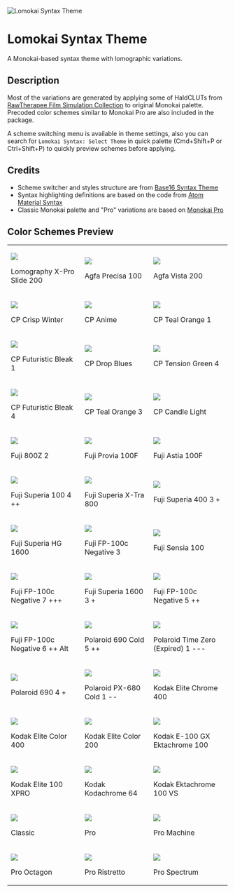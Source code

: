 ![Lomokai Syntax Theme](logo.svg)

# Lomokai Syntax Theme

A Monokai-based syntax theme with lomographic variations.

## Description

Most of the variations are generated by applying some of HaldCLUTs from [RawTherapee Film Simulation Collection](https://rawpedia.rawtherapee.com/Film_Simulation#RawTherapee_Film_Simulation_Collection) to original Monokai palette. Precoded color schemes similar to Monokai Pro are also included in the package.

A scheme switching menu is available in theme settings, also you can search for `Lomokai Syntax: Select Theme` in quick palette (Cmd+Shift+P or Ctrl+Shift+P) to quickly preview schemes before applying.

## Credits
* Scheme switcher and styles structure are from [Base16 Syntax Theme](https://github.com/Alchiadus/base16-syntax)
* Syntax highlighting definitions are based on the code from [Atom Material Syntax](https://github.com/atom-material/atom-material-syntax)
* Classic Monokai palette and "Pro" variations are based on [Monokai Pro](https://www.monokai.pro)

## Color Schemes Preview

<table>
  <tbody>
    <tr>
      <td>
        <p><img src='previews/lomography-x-pro-slide-200.svg'></p>
        <p>Lomography X-Pro Slide 200</p>
      </td>
      <td>
        <p><img src='previews/agfa-precisa-100.svg'></p>
        <p>Agfa Precisa 100</p>
      </td>
      <td>
        <p><img src='previews/agfa-vista-200.svg'></p>
        <p>Agfa Vista 200</p>
      </td>
    </tr>
    <tr>
      <td>
        <p><img src='previews/cp-crisp-winter.svg'></p>
        <p>CP Crisp Winter</p>
      </td>
      <td>
        <p><img src='previews/cp-anime.svg'></p>
        <p>CP Anime</p>
      </td>
      <td>
        <p><img src='previews/cp-teal-orange-1.svg'></p>
        <p>CP Teal Orange 1</p>
      </td>
    </tr>
    <tr>
      <td>
        <p><img src='previews/cp-futuristic-bleak-1.svg'></p>
        <p>CP Futuristic Bleak 1</p>
      </td>
      <td>
        <p><img src='previews/cp-drop-blues.svg'></p>
        <p>CP Drop Blues</p>
      </td>
      <td>
        <p><img src='previews/cp-tension-green-4.svg'></p>
        <p>CP Tension Green 4</p>
      </td>
    </tr>
    <tr>
      <td>
        <p><img src='previews/cp-futuristic-bleak-4.svg'></p>
        <p>CP Futuristic Bleak 4</p>
      </td>
      <td>
        <p><img src='previews/cp-teal-orange-3.svg'></p>
        <p>CP Teal Orange 3</p>
      </td>
      <td>
        <p><img src='previews/cp-candle-light.svg'></p>
        <p>CP Candle Light</p>
      </td>
    </tr>
    <tr>
      <td>
        <p><img src='previews/fuji-800z-2.svg'></p>
        <p>Fuji 800Z 2</p>
      </td>
      <td>
        <p><img src='previews/fuji-provia-100f.svg'></p>
        <p>Fuji Provia 100F</p>
      </td>
      <td>
        <p><img src='previews/fuji-astia-100f.svg'></p>
        <p>Fuji Astia 100F</p>
      </td>
    </tr>
    <tr>
      <td>
        <p><img src='previews/fuji-superia-100-4-++.svg'></p>
        <p>Fuji Superia 100 4 ++</p>
      </td>
      <td>
        <p><img src='previews/fuji-superia-x-tra-800.svg'></p>
        <p>Fuji Superia X-Tra 800</p>
      </td>
      <td>
        <p><img src='previews/fuji-superia-400-3-+.svg'></p>
        <p>Fuji Superia 400 3 +</p>
      </td>
    </tr>
    <tr>
      <td>
        <p><img src='previews/fuji-superia-hg-1600.svg'></p>
        <p>Fuji Superia HG 1600</p>
      </td>
      <td>
        <p><img src='previews/fuji-fp-100c-negative-3.svg'></p>
        <p>Fuji FP-100c Negative 3</p>
      </td>
      <td>
        <p><img src='previews/fuji-sensia-100.svg'></p>
        <p>Fuji Sensia 100</p>
      </td>
    </tr>
    <tr>
      <td>
        <p><img src='previews/fuji-fp-100c-negative-7-+++.svg'></p>
        <p>Fuji FP-100c Negative 7 +++</p>
      </td>
      <td>
        <p><img src='previews/fuji-superia-1600-3-+.svg'></p>
        <p>Fuji Superia 1600 3 +</p>
      </td>
      <td>
        <p><img src='previews/fuji-fp-100c-negative-5-++.svg'></p>
        <p>Fuji FP-100c Negative 5 ++</p>
      </td>
    </tr>
    <tr>
      <td>
        <p><img src='previews/fuji-fp-100c-negative-6-++-alt.svg'></p>
        <p>Fuji FP-100c Negative 6 ++ Alt</p>
      </td>
      <td>
        <p><img src='previews/polaroid-690-cold-5-++.svg'></p>
        <p>Polaroid 690 Cold 5 ++</p>
      </td>
      <td>
        <p><img src='previews/polaroid-time-zero-%28expired%29-1----.svg'></p>
        <p>Polaroid Time Zero (Expired) 1 ---</p>
      </td>
    </tr>
    <tr>
      <td>
        <p><img src='previews/polaroid-690-4-+.svg'></p>
        <p>Polaroid 690 4 +</p>
      </td>
      <td>
        <p><img src='previews/polaroid-px-680-cold-1---.svg'></p>
        <p>Polaroid PX-680 Cold 1 --</p>
      </td>
      <td>
        <p><img src='previews/kodak-elite-chrome-400.svg'></p>
        <p>Kodak Elite Chrome 400</p>
      </td>
    </tr>
    <tr>
      <td>
        <p><img src='previews/kodak-elite-color-400.svg'></p>
        <p>Kodak Elite Color 400</p>
      </td>
      <td>
        <p><img src='previews/kodak-elite-color-200.svg'></p>
        <p>Kodak Elite Color 200</p>
      </td>
      <td>
        <p><img src='previews/kodak-e-100-gx-ektachrome-100.svg'></p>
        <p>Kodak E-100 GX Ektachrome 100</p>
      </td>
    </tr>
    <tr>
      <td>
        <p><img src='previews/kodak-elite-100-xpro.svg'></p>
        <p>Kodak Elite 100 XPRO</p>
      </td>
      <td>
        <p><img src='previews/kodak-kodachrome-64.svg'></p>
        <p>Kodak Kodachrome 64</p>
      </td>
      <td>
        <p><img src='previews/kodak-ektachrome-100-vs.svg'></p>
        <p>Kodak Ektachrome 100 VS</p>
      </td>
    </tr>
    <tr>
      <td>
        <p><img src='previews/classic.svg'></p>
        <p>Classic</p>
      </td>
      <td>
        <p><img src='previews/pro.svg'></p>
        <p>Pro</p>
      </td>
      <td>
        <p><img src='previews/pro-machine.svg'></p>
        <p>Pro Machine</p>
      </td>
    </tr>
    <tr>
      <td>
        <p><img src='previews/pro-octagon.svg'></p>
        <p>Pro Octagon</p>
      </td>
      <td>
        <p><img src='previews/pro-ristretto.svg'></p>
        <p>Pro Ristretto</p>
      </td>
      <td>
        <p><img src='previews/pro-spectrum.svg'></p>
        <p>Pro Spectrum</p>
      </td>
    </tr>
  </tbody>
</table>